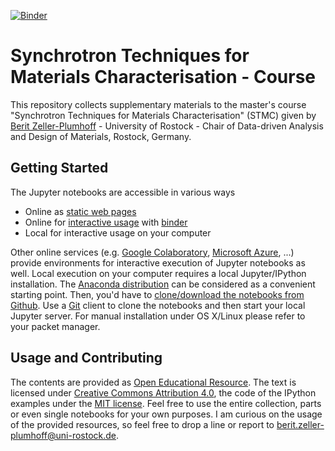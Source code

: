 [![Binder](https://mybinder.org/badge_logo.svg)](https://binderhub.comlab.uni-rostock.de/bsf/?next=%2Fservices%2Fbinder%2Fv2%2Fgh%2Fcawi-hro%2FSynchotronTechniques_MSF_CDMA.git%2FHEAD%3Flabpath%3Dindex.ipynb)

# Synchrotron Techniques for Materials Characterisation - Course 

This repository collects supplementary materials to the master's course "Synchrotron Techniques for Materials Characterisation" (STMC) given by [Berit Zeller-Plumhoff](https://www.hereon.de/institutes/metallic_biomaterials/imaging_and_data_science/team/098931/index.php.de) - University of Rostock - Chair of Data-driven Analysis and Design of Materials, Rostock, Germany. 

## Getting Started

The Jupyter notebooks are accessible in various ways

* Online as [static web pages](https://nbviewer.org/github/spatialaudio/data-driven-audio-signal-processing-lecture/blob/main/index.ipynb)
* Online for [interactive usage](https://mybinder.org/v2/gh/spatialaudio/data-driven-audio-signal-processing-lecture/HEAD?labpath=index.ipynb) with [binder](https://mybinder.org/)
* Local for interactive usage on your computer

Other online services (e.g. [Google Colaboratory](https://colab.research.google.com), [Microsoft Azure](https://azure.microsoft.com/), ...) provide environments for interactive execution of Jupyter notebooks as well.
Local execution on your computer requires a local Jupyter/IPython installation.
The [Anaconda distribution](https://www.continuum.io/downloads) can be considered as a convenient starting point.
Then, you'd have to [clone/download the notebooks from Github](https://github.com/cawi-hro/DADM_lecture_STMC).
Use a [Git](http://git-scm.org/) client to clone the notebooks and then start your local Jupyter server. For manual installation under OS X/Linux please refer to your packet manager.

## Usage and Contributing

The contents are provided as [Open Educational Resource](https://de.wikipedia.org/wiki/Open_Educational_Resources).
The text is licensed under [Creative Commons Attribution 4.0](https://creativecommons.org/licenses/by/4.0/), the code of the IPython examples under the [MIT license](https://opensource.org/licenses/MIT).
Feel free to use the entire collection, parts or even single notebooks for your own purposes.
I am curious on the usage of the provided resources, so feel free to drop a line or report to [berit.zeller-plumhoff@uni-rostock.de](mailto:berit.zeller-plumhoff@uni-rostock.de).